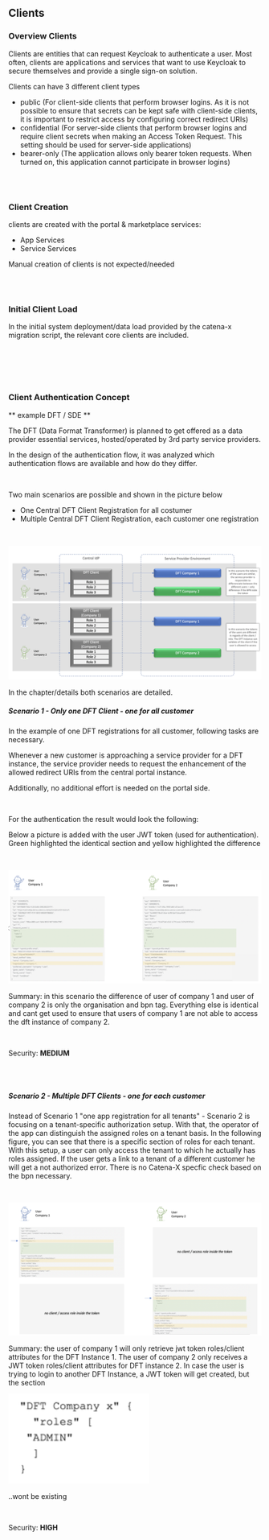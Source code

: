 ## Clients

### Overview Clients

Clients are entities that can request Keycloak to authenticate a user. Most often, clients are applications and services that want to use Keycloak to secure themselves and provide a single sign-on solution.

Clients can have 3 different client types

- public (For client-side clients that perform browser logins. As it is not possible to ensure that secrets can be kept safe with client-side clients, it is important to restrict access by configuring correct redirect URIs)
- confidential (For server-side clients that perform browser logins and require client secrets when making an Access Token Request. This setting should be used for server-side applications)
- bearer-only (The application allows only bearer token requests. When turned on, this application cannot participate in browser logins)

<br>
<br>

### Client Creation

clients are created with the portal & marketplace services:

- App Services
- Service Services

Manual creation of clients is not expected/needed

<br>
<br>

### Initial Client Load

In the initial system deployment/data load provided by the catena-x migration script, the relevant core clients are included.

<br>
<br>

<br>
<br>

### Client Authentication Concept

** example DFT / SDE **

The DFT (Data Format Transformer) is planned to get offered as a data provider essential services, hosted/operated by 3rd party service providers.

In the design of the authentication flow, it was analyzed which authentication flows are available and how do they differ.

<br>

Two main scenarios are possible and shown in the picture below

- One Central DFT Client Registration for all costumer
- Multiple Central DFT Client Registration, each customer one registration

<br>

![ClientAuthenticationConcept](/docs/static/03_clientAuthenticationConcept.png)
<br>

In the chapter/details both scenarios are detailed.

##### Scenario 1 - Only one DFT Client - one for all customer

In the example of one DFT registrations for all customer, following tasks are necessary.

Whenever a new customer is approaching a service provider for a DFT instance, the service provider needs to request the enhancement of the allowed redirect URIs from the central portal instance.

Additionally, no additional effort is needed on the portal side.

<br>

For the authentication the result would look the following:

Below a picture is added with the user JWT token (used for authentication). Green highlighted the identical section and yellow highlighted the difference

<br>

![Scenario1](/docs/static/03_scenario1.png)
<br>

Summary: in this scenario the difference of user of company 1 and user of company 2 is only the organisation and bpn tag. Everything else is identical and cant get used to ensure that users of company 1 are not able to access the dft instance of company 2.

<br>

Security: <strong>MEDIUM</strong>

<br>
<br>

##### Scenario 2 - Multiple DFT Clients - one for each customer

Instead of Scenario 1 "one app registration for all tenants" - Scenario 2 is focusing on a tenant-specific authorization setup. With that, the operator of the app can distinguish the assigned roles on a tenant basis. In the following figure, you can see that there is a specific section of roles for each tenant. With this setup, a user can only access the tenant to which he actually has roles assigned. If the user gets a link to a tenant of a different customer he will get a not authorized error. There is no Catena-X specfic check based on the bpn necessary.

<br>

![Scenario2](/docs/static/03_scenario2.png)
<br>

Summary: the user of company 1 will only retrieve jwt token roles/client attributes for the DFT Instance 1. The user of company 2 only receives a JWT token roles/client attributes for DFT instance 2. In case the user is trying to login to another DFT Instance, a JWT token will get created, but the section

![Scenario2](/docs/static/03_scenario2-1.png)

..wont be existing

<br>

Security: <strong>HIGH</strong>
